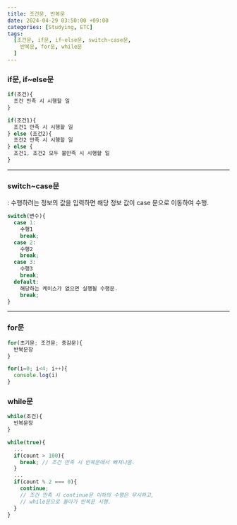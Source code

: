 ```yaml
---
title: 조건문, 반복문
date: 2024-04-29 03:50:00 +09:00
categories: [Studying, ETC]
tags: 
  [조건문, if문, if~else문, switch~case문,
    반복문, for문, while문
  ]
---
```


### if문, if~else문
```jsx
if(조건){
  조건 만족 시 시행할 일
}

if(조건1){
  조건1 만족 시 시행할 일
} else (조건2){
  조건2 만족 시 시행할 일
} else {
  조건1, 조건2 모두 불만족 시 시행할 일
}
```
---

### switch~case문
: 수행하려는 정보의 값을 입력하면 해당 정보 값이 case 문으로 이동하여 수행.
```jsx
switch(변수){ 
  case 1:
    수행1
    break;
  case 2:
    수행2
    break;
  case 3:
    수행3
    break;
  default:
    해당하는 케이스가 없으면 실행될 수행문.
    break;
}

```
---

### for문
```jsx
for(초기문; 조건문; 증감문){
  반복문장
}

for(i=0; i<4; i++){
  console.log(i)
}
```

### while문
```jsx
while(조건){
  반복문장
}

while(true){
  ...
  if(count > 100){
    break; // 조건 만족 시 반복문에서 빠져나옴.
  }
  ...
  if(count % 2 === 0){
    continue; 
    // 조건 만족 시 continue문 이하의 수행은 무시하고,
    // while문으로 돌아가 반복문 시행.
  }
}
```